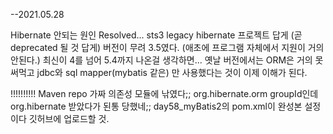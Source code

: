 --2021.05.28

Hibernate 안되는 원인 Resolved...
sts3 legacy hibernate 프로젝트 답게 (곧 deprecated 될 것 답게)
버전이 무려 3.5였다. (애초에 프로그램 자체에서 지원이 거의 안된다.)
최신이 4를 넘어 5.4까지 나온걸 생각하면...
옛날 버전에서는 ORM은 거의 못써먹고 jdbc와 sql mapper(mybatis 같은)
만 사용했다는 것이 이제 이해가 된다.

!!!!!!!!!!
Maven repo 가짜 의존성 모듈에 낚였다;;
org.hibernate.orm groupId인데
org.hibernate 받았다가 된통 당했네;;
day58_myBatis2의 pom.xml이 완성본 설정이다 깃허브에 업로드할 것.



